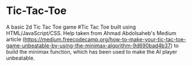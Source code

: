 # Tic-Tac-Toe
A basic 2d Tic Tac Toe game #Tic Tac Toe built using HTML/JavaScript/CSS. 
Help taken from  Ahmad Abdolsaheb's Medium article (https://medium.freecodecamp.org/how-to-make-your-tic-tac-toe-game-unbeatable-by-using-the-minimax-algorithm-9d690bad4b37) to build the minimax function, which has been  used to make the AI player unbeatable.
